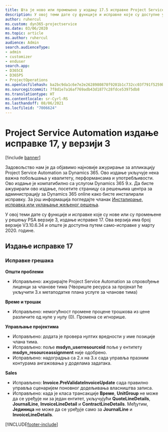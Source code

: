 ```yaml
---
title: Шта је ново или промењено у издању 17.5 исправке Project Service Automation верзије 3
description: У овој теми дате су функције и исправке које су доступне у издању 17 исправке за Project Service Automation верзије 3.
author: ruhercul
ms.custom: dyn365-projectservice
ms.date: 03/06/2020
ms.topic: article
ms.author: ruhercul
audience: Admin
search.audienceType:
- admin
- customizer
- enduser
search.app:
- D365CE
- D365PS
- ProjectOperations
ms.openlocfilehash: ba2bc9da1c6e7e2e2628980878f9201b1c732cc03f791f5259bbbd0ee279b31b
ms.sourcegitcommit: 7f8d1e7a16af769adb43d1877c28fdce53975db8
ms.translationtype: HT
ms.contentlocale: sr-Cyrl-RS
ms.lasthandoff: 08/06/2021
ms.locfileid: "7006624"
---
```

# <a name="project-service-automation-update-release-17-v3"></a>Project Service Automation издање исправке 17, у верзији 3

[!include [banner](../includes/psa-now-project-operations.md)]

Задовољство нам је да објавимо најновије ажурирање за апликацију Project Service Automation за Dynamics 365. Ово издање укључује нека важна побољшања у квалитету, перформансама и употребљивости.  Ово издање је компатибилно са услугом Dynamics 365 9.x. Да бисте ажурирали ово издање, посетите страницу са решењима центра за администрацију за Dynamics 365 online како бисте инсталирали исправку. За још информација погледајте чланак [Инсталирање, исправка или уклањање жељеног решења](/power-platform/admin/install-remove-preferred-solution).

У овој теми дате су функције и исправке које су нове или су промењене у решењу PSA верзије 3, издање исправке 17. Ова верзија има број верзије V3.10.6.34 и опште је доступна путем само-исправке у марту 2020. године.


## <a name="update-release-17"></a>Издање исправке 17

### <a name="bug-fixes"></a>Исправке грешака

**Општи проблеми**

- Исправљено: ажурирајте Project Service Automation за спровођење лиценци за чланове тима (Чвориште ресурса за пројекат ће укључити 3.x метаподатке плана услуге за чланове тима)
 
**Време и трошак**

- Исправљено: немогућност промене процене трошкова из цене различите од нуле у нулу (0). Промена се игнорише.

**Управљање пројектима**

- Исправљено: додата је провера нултих вредности у име позиције члана тима.
- Исправљено: поље **msdyn_userresourceid** поље у ентитету **msdyn_resourceassignment** није одобрено.
- Исправљено: надоградња са 2.x на 3.x сада управља празним контурама ангажовања у доделама задатака.

**Sales**

- Исправљено: **Invoice.PreValidateInvoiceUpdate** сада правилно управља сценаријем поновног додељивања власништва записа.
- Исправљено: када је класа трансакције **Време**, **UnitGroup** не може да се уређује ни за један ентитет, укључујући **QuoteLineDetails**, **JournalLine**, **InvoiceLineDetail** и **ContractLineDetails**. Међутим, **Јединица** не може да се уређује само за **JournalLine** и **InvoiceLineDetails**.




[!INCLUDE[footer-include](../includes/footer-banner.md)]